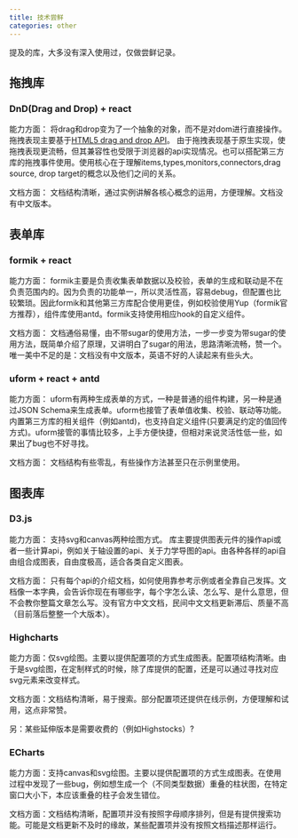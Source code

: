 ```yaml
---
title: 技术尝鲜
categories: other
---
```


提及的库，大多没有深入使用过，仅做尝鲜记录。

## 拖拽库

### DnD(Drag and Drop) + react

能力方面：
将drag和drop变为了一个抽象的对象，而不是对dom进行直接操作。拖拽表现主要基于[HTML5 drag and drop API](https://developer.mozilla.org/en-US/docs/Web/API/HTML_Drag_and_Drop_API)。 由于拖拽表现基于原生实现，使拖拽表现更流畅，但其兼容性也受限于浏览器的api实现情况。也可以搭配第三方库的拖拽事件使用。使用核心在于理解items,types,monitors,connectors,drag source, drop target的概念以及他们之间的关系。

文档方面：
文档结构清晰，通过实例讲解各核心概念的运用，方便理解。文档没有中文版本。

## 表单库

### formik + react

能力方面： 
formik主要是负责收集表单数据以及校验，表单的生成和联动是不在负责范围内的。因为负责的功能单一，所以灵活性高，容易debug，但配置也比较繁琐。因此formik和其他第三方库配合使用更佳，例如校验使用Yup（formik官方推荐），组件库使用antd。formik支持使用相应hook的自定义组件。

文档方面：
文档通俗易懂，由不带sugar的使用方法，一步一步变为带sugar的使用方法，既简单介绍了原理，又讲明白了sugar的用法，思路清晰流畅，赞一个。唯一美中不足的是：文档没有中文版本，英语不好的人读起来有些头大。


### uform + react + antd

能力方面：
uform有两种生成表单的方式，一种是普通的组件构建，另一种是通过JSON Schema来生成表单。uform也接管了表单值收集、校验、联动等功能。内置第三方库的相关组件（例如antd)，也支持自定义组件(只要满足约定的值回传方式)。uform接管的事情比较多，上手方便快捷，但相对来说灵活性低一些，如果出了bug也不好寻找。

文档方面：
文档结构有些零乱，有些操作方法甚至只在示例里使用。

## 图表库

### D3.js

能力方面：
支持svg和canvas两种绘图方式。
库主要提供图表元件的操作api或者一些计算api，例如关于轴设置的api、关于力学导图的api。由各种各样的api自由组合成图表，自由度极高，适合各类自定义图表。

文档方面：
只有每个api的介绍文档，如何使用靠参考示例或者全靠自己发挥。文档像一本字典，会告诉你现在有哪些字，每个字怎么读、怎么写、是什么意思，但不会教你整篇文章怎么写。没有官方中文文档，民间中文文档更新滞后、质量不高（目前落后整整一个大版本）。

### Highcharts

能力方面：仅svg绘图。主要以提供配置项的方式生成图表。配置项结构清晰。由于是svg绘图，在定制样式的时候，除了库提供的配置，还是可以通过寻找对应svg元素来改变样式。

文档方面：文档结构清晰，易于搜索。部分配置项还提供在线示例，方便理解和试用，这点非常赞。

另：某些延伸版本是需要收费的（例如Highstocks）?


### ECharts

能力方面：支持canvas和svg绘图。主要以提供配置项的方式生成图表。在使用过程中发现了一些bug，例如想生成一个（不同类型数据）重叠的柱状图，在特定窗口大小下，本应该重叠的柱子会发生错位。

文档方面：文档结构清晰，配置项并没有按照字母顺序排列，但是有提供搜索功能。可能是文档更新不及时的缘故，某些配置项并没有按照文档描述那样运行。